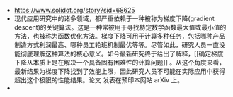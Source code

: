 - https://www.solidot.org/story?sid=68625
- 现代应用研究中的诸多领域，都严重依赖于一种被称为梯度下降(gradient descent)的关键算法。这是一种常被用于寻找特定数学函数最大值或最小值的方法，也被称为函数优化方法。梯度下降可用于计算多种任务，包括哪种产品制造方式利润最高、哪种员工轮班机制最优等等。尽管如此，研究人员一直没能彻底理解这种算法的核心意义。如今最新研究终于给出了解释，[[确定梯度下降从本质上是在解决一个具备固有困难性的计算问题]] [](https://www.quantamagazine.org/computer-scientists-discover-limits-of-major-research-algorithm-20210817/) 。从这个角度来看，最新结果为梯度下降找到了效能上限，因此研究人员不可能在实际应用中获得超出这个极限的性能结果。论文 [](https://arxiv.org/abs/2011.01929) 发表在预印本网站 arXiv 上。
-